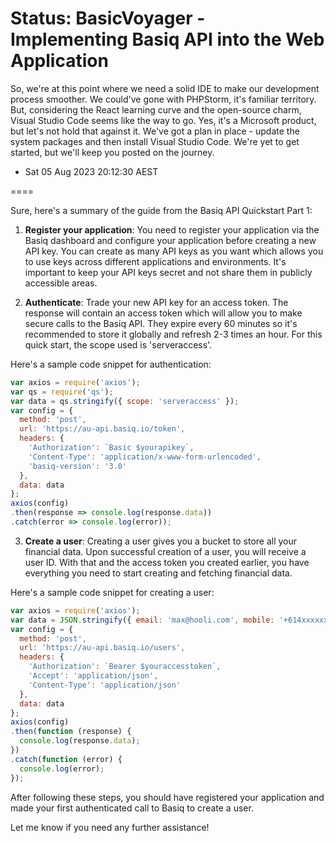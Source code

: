# Status: BasicVoyager - Implementing Basiq API into the Web Application

So, we're at this point where we need a solid IDE to make our development process smoother. We could've gone with PHPStorm, it's familiar territory. But, considering the React learning curve and the open-source charm, Visual Studio Code seems like the way to go. Yes, it's a Microsoft product, but let's not hold that against it. We've got a plan in place - update the system packages and then install Visual Studio Code. We're yet to get started, but we'll keep you posted on the journey.
- Sat 05 Aug 2023 20:12:30 AEST


====

Sure, here's a summary of the guide from the Basiq API Quickstart Part 1:

1. **Register your application**: You need to register your application via the Basiq dashboard and configure your application before creating a new API key. You can create as many API keys as you want which allows you to use keys across different applications and environments. It's important to keep your API keys secret and not share them in publicly accessible areas.

2. **Authenticate**: Trade your new API key for an access token. The response will contain an access token which will allow you to make secure calls to the Basiq API. They expire every 60 minutes so it's recommended to store it globally and refresh 2-3 times an hour. For this quick start, the scope used is 'serveraccess'.

Here's a sample code snippet for authentication:

```javascript
var axios = require('axios');
var qs = require('qs');
var data = qs.stringify({ scope: 'serveraccess' });
var config = {
  method: 'post',
  url: 'https://au-api.basiq.io/token',
  headers: { 
    'Authorization': `Basic $yourapikey`, 
    'Content-Type': 'application/x-www-form-urlencoded',
    'basiq-version': '3.0'
  },
  data: data
};
axios(config)
.then(response => console.log(response.data))
.catch(error => console.log(error));
```

3. **Create a user**: Creating a user gives you a bucket to store all your financial data. Upon successful creation of a user, you will receive a user ID. With that and the access token you created earlier, you have everything you need to start creating and fetching financial data.

Here's a sample code snippet for creating a user:

```javascript
var axios = require('axios');
var data = JSON.stringify({ email: 'max@hooli.com', mobile: '+614xxxxxxxx' });
var config = {
  method: 'post',
  url: 'https://au-api.basiq.io/users',
  headers: { 
    'Authorization': `Bearer $youraccesstoken`,
    'Accept': 'application/json',
    'Content-Type': 'application/json'
  },
  data: data
};
axios(config)
.then(function (response) {
  console.log(response.data);
})
.catch(function (error) {
  console.log(error);
});
```

After following these steps, you should have registered your application and made your first authenticated call to Basiq to create a user. 

Let me know if you need any further assistance!
